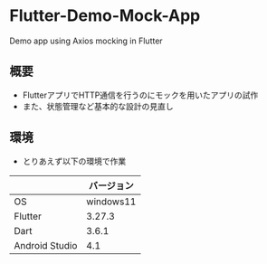 # Flutter-Demo-Mock-App

Demo app using Axios mocking in Flutter

## 概要

- FlutterアプリでHTTP通信を行うのにモックを用いたアプリの試作
- また、状態管理など基本的な設計の見直し

## 環境

- とりあえず以下の環境で作業

||バージョン|
|--|--|
|OS|windows11|
|Flutter|3.27.3|
|Dart|3.6.1|
|Android Studio|4.1|
